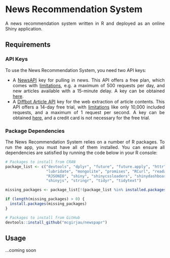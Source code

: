 
<!-- README.md is generated from README.Rmd. Please edit that file. -->

<div style="text-align: justify">

# News Recommendation System

A news recommendation system written in R and deployed as an online
Shiny application.

## Requirements

### API Keys

To use the News Recommendation System, you need two API keys:

  - A [NewsAPI](https://newsapi.org/) key for pulling in news. This API
    offers a free plan, which comes with
    [limitations](https://newsapi.org/pricing), e.g. a maximum of 500
    requests per day, and new articles available with a 15-minute delay.
    A key can be obtained [here](https://newsapi.org/register).
  - A [Diffbot Article
    API](https://www.diffbot.com/products/automatic/#article) key for
    the web extraction of article contents. This API offers a 14-day
    free trial, with [limitations](https://www.diffbot.com/pricing/)
    like only 10,000 included requests, and a maximum of 1 request per
    second. A key can be obtained
    [here](https://www.diffbot.com/plans/trial), and a credit card is
    not necessary for the free trial.

### Package Dependencies

The News Recommendation System relies on a number of R packages. To run
the app, you must have all of them installed. You can ensure all
dependencies are satisfied by running the code below in your R console:

``` r
# Packages to install from CRAN
package_list <- c("devtools", "dplyr", "future", "future.apply", "httr", 
                  "lubridate", "mongolite", "promises", "RCurl", "readability", 
                  "RJSONIO", "shiny", "shinycssloaders", "shinydashboard", 
                  "shinyjs", "stringr", "tidyr", "tidytext")

missing_packages <- package_list[!(package_list %in% installed.packages()[ , "Package"])]

if (length(missing_packages) > 0) {
  install.packages(missing_packages)
}

# Packages to install from GitHub
devtools::install_github("mcgirjau/newspapr")
```

## Usage

…coming soon

</div>
